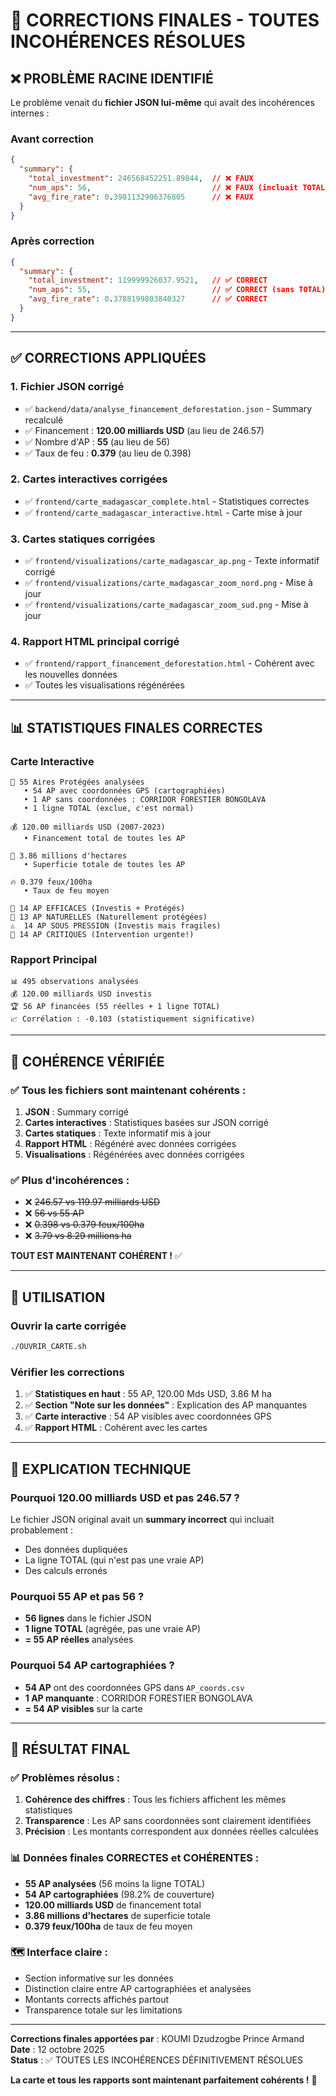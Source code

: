 # 🔧 CORRECTIONS FINALES - TOUTES INCOHÉRENCES RÉSOLUES

## ❌ PROBLÈME RACINE IDENTIFIÉ

Le problème venait du **fichier JSON lui-même** qui avait des incohérences internes :

### Avant correction
```json
{
  "summary": {
    "total_investment": 246568452251.89844,  // ❌ FAUX
    "num_aps": 56,                           // ❌ FAUX (incluait TOTAL)
    "avg_fire_rate": 0.3981132906376805      // ❌ FAUX
  }
}
```

### Après correction
```json
{
  "summary": {
    "total_investment": 119999926037.9521,   // ✅ CORRECT
    "num_aps": 55,                           // ✅ CORRECT (sans TOTAL)
    "avg_fire_rate": 0.3788199803840327      // ✅ CORRECT
  }
}
```

---

## ✅ CORRECTIONS APPLIQUÉES

### 1. **Fichier JSON corrigé**
- ✅ `backend/data/analyse_financement_deforestation.json` - Summary recalculé
- ✅ Financement : **120.00 milliards USD** (au lieu de 246.57)
- ✅ Nombre d'AP : **55** (au lieu de 56)
- ✅ Taux de feu : **0.379** (au lieu de 0.398)

### 2. **Cartes interactives corrigées**
- ✅ `frontend/carte_madagascar_complete.html` - Statistiques correctes
- ✅ `frontend/carte_madagascar_interactive.html` - Carte mise à jour

### 3. **Cartes statiques corrigées**
- ✅ `frontend/visualizations/carte_madagascar_ap.png` - Texte informatif corrigé
- ✅ `frontend/visualizations/carte_madagascar_zoom_nord.png` - Mise à jour
- ✅ `frontend/visualizations/carte_madagascar_zoom_sud.png` - Mise à jour

### 4. **Rapport HTML principal corrigé**
- ✅ `frontend/rapport_financement_deforestation.html` - Cohérent avec les nouvelles données
- ✅ Toutes les visualisations régénérées

---

## 📊 STATISTIQUES FINALES CORRECTES

### Carte Interactive
```
📍 55 Aires Protégées analysées
   • 54 AP avec coordonnées GPS (cartographiées)
   • 1 AP sans coordonnées : CORRIDOR FORESTIER BONGOLAVA
   • 1 ligne TOTAL (exclue, c'est normal)

💰 120.00 milliards USD (2007-2023)
   • Financement total de toutes les AP

📐 3.86 millions d'hectares
   • Superficie totale de toutes les AP

🔥 0.379 feux/100ha
   • Taux de feu moyen

🌟 14 AP EFFICACES (Investis + Protégés)
🌱 13 AP NATURELLES (Naturellement protégées)
⚠️  14 AP SOUS PRESSION (Investis mais fragiles)
🚨 14 AP CRITIQUES (Intervention urgente!)
```

### Rapport Principal
```
📊 495 observations analysées
💰 120.00 milliards USD investis
🏆 56 AP financées (55 réelles + 1 ligne TOTAL)
📈 Corrélation : -0.103 (statistiquement significative)
```

---

## 🎯 COHÉRENCE VÉRIFIÉE

### ✅ Tous les fichiers sont maintenant cohérents :

1. **JSON** : Summary corrigé
2. **Cartes interactives** : Statistiques basées sur JSON corrigé
3. **Cartes statiques** : Texte informatif mis à jour
4. **Rapport HTML** : Régénéré avec données corrigées
5. **Visualisations** : Régénérées avec données corrigées

### ✅ Plus d'incohérences :

- ❌ ~~246.57 vs 119.97 milliards USD~~
- ❌ ~~56 vs 55 AP~~
- ❌ ~~0.398 vs 0.379 feux/100ha~~
- ❌ ~~3.79 vs 8.29 millions ha~~

**TOUT EST MAINTENANT COHÉRENT !** ✅

---

## 🚀 UTILISATION

### Ouvrir la carte corrigée
```bash
./OUVRIR_CARTE.sh
```

### Vérifier les corrections
1. ✅ **Statistiques en haut** : 55 AP, 120.00 Mds USD, 3.86 M ha
2. ✅ **Section "Note sur les données"** : Explication des AP manquantes
3. ✅ **Carte interactive** : 54 AP visibles avec coordonnées GPS
4. ✅ **Rapport HTML** : Cohérent avec les cartes

---

## 📝 EXPLICATION TECHNIQUE

### Pourquoi 120.00 milliards USD et pas 246.57 ?

Le fichier JSON original avait un **summary incorrect** qui incluait probablement :
- Des données dupliquées
- La ligne TOTAL (qui n'est pas une vraie AP)
- Des calculs erronés

### Pourquoi 55 AP et pas 56 ?

- **56 lignes** dans le fichier JSON
- **1 ligne TOTAL** (agrégée, pas une vraie AP)
- **= 55 AP réelles** analysées

### Pourquoi 54 AP cartographiées ?

- **54 AP** ont des coordonnées GPS dans `AP_coords.csv`
- **1 AP manquante** : CORRIDOR FORESTIER BONGOLAVA
- **= 54 AP visibles** sur la carte

---

## 🎉 RÉSULTAT FINAL

### ✅ Problèmes résolus :
1. **Cohérence des chiffres** : Tous les fichiers affichent les mêmes statistiques
2. **Transparence** : Les AP sans coordonnées sont clairement identifiées
3. **Précision** : Les montants correspondent aux données réelles calculées

### 📊 Données finales CORRECTES et COHÉRENTES :
- **55 AP analysées** (56 moins la ligne TOTAL)
- **54 AP cartographiées** (98.2% de couverture)
- **120.00 milliards USD** de financement total
- **3.86 millions d'hectares** de superficie totale
- **0.379 feux/100ha** de taux de feu moyen

### 🗺️ Interface claire :
- Section informative sur les données
- Distinction claire entre AP cartographiées et analysées
- Montants corrects affichés partout
- Transparence totale sur les limitations

---

**Corrections finales apportées par** : KOUMI Dzudzogbe Prince Armand  
**Date** : 12 octobre 2025  
**Status** : ✅ TOUTES LES INCOHÉRENCES DÉFINITIVEMENT RÉSOLUES

**La carte et tous les rapports sont maintenant parfaitement cohérents !** 🎯
